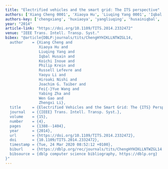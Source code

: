 ```yaml
---
title: "Electrified vehicles and the smart grid: The ITS perspective"
authors: ['Xiang Cheng 0001', 'Xiaoya Hu', 'Liuqing Yang 0001', 'Iqbal Husain', 'Koichi Inoue', 'Philip Krein', 'Russell Lefevre', 'Yaoyu Li', 'Hiroaki Nishi', 'Joachim G. Taiber', 'Fei-Yue Wang 0001', 'Yabing Zha', 'Wen Gao 0001', 'Zhengxi Li']
authors-key: ['chengxiang', 'huxiaoya', 'yangliuqing', 'husainiqbal', 'inouekoichi', 'kreinphilip', 'lefevrerussell', 'liyaoyu', 'nishihiroaki', 'g.joachim', 'wangfeiyue', 'zhayabing', 'gaowen', 'lizhengxi']
year: "2014"
article-link: "https://doi.org/10.1109/TITS.2014.2332472"
venue: "IEEE Trans. Intell. Transp. Syst."
bibex: "@article{DBLP:journals/tits/ChengHYHIKLLNTWZGL14,
  author    = {Xiang Cheng and
               Xiaoya Hu and
               Liuqing Yang and
               Iqbal Husain and
               Koichi Inoue and
               Philip Krein and
               Russell Lefevre and
               Yaoyu Li and
               Hiroaki Nishi and
               Joachim G. Taiber and
               Fei{-}Yue Wang and
               Yabing Zha and
               Wen Gao and
               Zhengxi Li},
  title     = {Electrified Vehicles and the Smart Grid: The {ITS} Perspective},
  journal   = {{IEEE} Trans. Intell. Transp. Syst.},
  volume    = {15},
  number    = {4},
  pages     = {1388--1404},
  year      = {2014},
  url       = {https://doi.org/10.1109/TITS.2014.2332472},
  doi       = {10.1109/TITS.2014.2332472},
  timestamp = {Tue, 24 Mar 2020 08:52:12 +0100},
  biburl    = {https://dblp.org/rec/journals/tits/ChengHYHIKLLNTWZGL14.bib},
  bibsource = {dblp computer science bibliography, https://dblp.org}
}"
---
```

